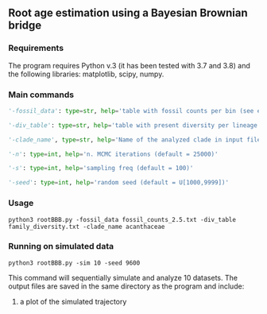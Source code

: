 ## Root age estimation using a Bayesian Brownian bridge

### Requirements
The program requires Python v.3 (it has been tested with 3.7 and 3.8) and the following libraries: matplotlib, scipy, numpy.

### Main commands

~~~python
'-fossil_data': type=str, help='table with fossil counts per bin (see example files)'

'-div_table': type=str, help='table with present diversity per lineage (see example files)'

'-clade_name', type=str, help='Name of the analyzed clade in input files'

'-n': type=int, help='n. MCMC iterations (default = 25000)'

'-s': type=int, help='sampling freq (default = 100)'

'-seed': type=int, help='random seed (default = U[1000,9999])'

~~~

### Usage
```
python3 rootBBB.py -fossil_data fossil_counts_2.5.txt -div_table family_diversity.txt -clade_name acanthaceae

```

### Running on simulated data
```
python3 rootBBB.py -sim 10 -seed 9600

```
This command will sequentially simulate and analyze 10 datasets. The output files are saved in the same directory as the program and include:
1. a plot of the simulated trajectory 
